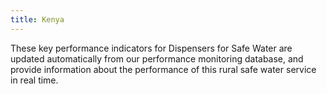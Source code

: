 ```yaml
---
title: Kenya
---
```

These key performance indicators for Dispensers for Safe Water are updated automatically from our performance monitoring database, and provide information about the performance of this rural safe water service in real time. 
